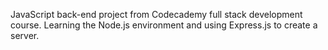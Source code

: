 JavaScript back-end project from Codecademy full stack development course. Learning the Node.js environment and using Express.js to create a server.